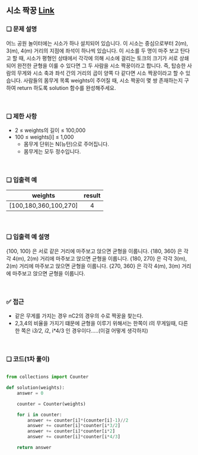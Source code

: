 ## 시소 짝꿍 [Link](https://school.programmers.co.kr/learn/courses/30/lessons/152996#qna)

### ❑ 문제 설명
어느 공원 놀이터에는 시소가 하나 설치되어 있습니다. 이 시소는 중심으로부터 2(m), 3(m), 4(m) 거리의 지점에 좌석이 하나씩 있습니다.
이 시소를 두 명이 마주 보고 탄다고 할 때, 시소가 평형인 상태에서 각각에 의해 시소에 걸리는 토크의 크기가 서로 상쇄되어 완전한 균형을 이룰 수 있다면 그 두 사람을 시소 짝꿍이라고 합니다. 즉, 탑승한 사람의 무게와 시소 축과 좌석 간의 거리의 곱이 양쪽 다 같다면 시소 짝꿍이라고 할 수 있습니다.
사람들의 몸무게 목록 weights이 주어질 때, 시소 짝꿍이 몇 쌍 존재하는지 구하여 return 하도록 solution 함수를 완성해주세요.

<br>

### ❑ 제한 사항
- 2 ≤ weights의 길이 ≤ 100,000
- 100 ≤ weights[i] ≤ 1,000
    - 몸무게 단위는 N(뉴턴)으로 주어집니다.
    - 몸무게는 모두 정수입니다.

<br>


### ❑ 입출력 예
| weights | result |
|:-----------------:|:------------:|
|[100,180,360,100,270]|4|

<br>


### ❑ 입출력 예 설명
{100, 100} 은 서로 같은 거리에 마주보고 앉으면 균형을 이룹니다.
{180, 360} 은 각각 4(m), 2(m) 거리에 마주보고 앉으면 균형을 이룹니다.
{180, 270} 은 각각 3(m), 2(m) 거리에 마주보고 앉으면 균형을 이룹니다.
{270, 360} 은 각각 4(m), 3(m) 거리에 마주보고 앉으면 균형을 이룹니다.

<br>

### ✅ 접근
- 같은 무게를 가지는 경우 nC2의 경우의 수로 짝꿍을 찾는다.
- 2,3,4의 비율을 가지기 떄문에 균형을 이루기 위해서는 한쪽이 i의 무게일때, 다른 한 쪽은 i*3/2, i*2, i*4/3 인 경우이다.....(이걸 어떻게 생각하지)

<br>

### ❑ 코드(1차 풀이)
```Python

from collections import Counter

def solution(weights):
    answer = 0

    counter = Counter(weights)

    for i in counter:
        answer += counter[i]*(counter[i]-1)//2
        answer += counter[i]*counter[i*3/2]
        answer += counter[i]*counter[i*2]
        answer += counter[i]*counter[i*4/3]

    return answer

```

